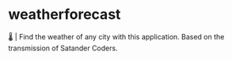 # weatherforecast
🌡️ | Find the weather of any city with this application. Based on the transmission of Satander Coders.
